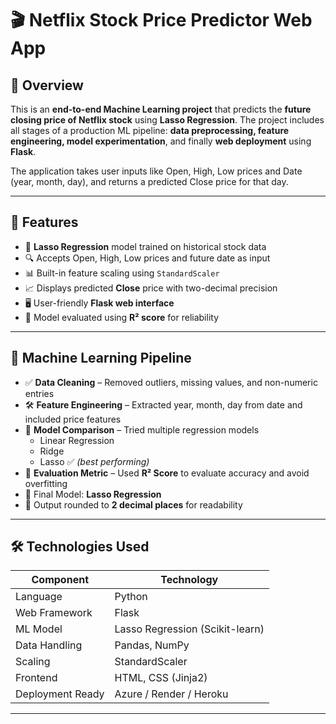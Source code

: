 # 🎬 Netflix Stock Price Predictor Web App

## 📘 Overview
This is an **end-to-end Machine Learning project** that predicts the **future closing price of Netflix stock** using **Lasso Regression**. The project includes all stages of a production ML pipeline: **data preprocessing, feature engineering, model experimentation**, and finally **web deployment** using **Flask**.

The application takes user inputs like Open, High, Low prices and Date (year, month, day), and returns a predicted Close price for that day.

---

## 🚀 Features

- 🧠 **Lasso Regression** model trained on historical stock data
- 🔍 Accepts Open, High, Low prices and future date as input
- 📊 Built-in feature scaling using `StandardScaler`
- 📈 Displays predicted **Close** price with two-decimal precision
- 🖥️ User-friendly **Flask web interface**
- 🎯 Model evaluated using **R² score** for reliability

---

## 🧪 Machine Learning Pipeline

- ✅ **Data Cleaning** – Removed outliers, missing values, and non-numeric entries
- 🛠️ **Feature Engineering** – Extracted year, month, day from date and included price features
- 🔁 **Model Comparison** – Tried multiple regression models
  - Linear Regression
  - Ridge
  - Lasso ✅ *(best performing)*
- 📏 **Evaluation Metric** – Used **R² Score** to evaluate accuracy and avoid overfitting
- 🧠 Final Model: **Lasso Regression**
- 🧃 Output rounded to **2 decimal places** for readability

---

## 🛠️ Technologies Used

| Component         | Technology               |
|-------------------|--------------------------|
| Language          | Python                   |
| Web Framework     | Flask                    |
| ML Model          | Lasso Regression (Scikit-learn) |
| Data Handling     | Pandas, NumPy            |
| Scaling           | StandardScaler           |
| Frontend          | HTML, CSS (Jinja2)       |
| Deployment Ready  | Azure / Render / Heroku  |

---
